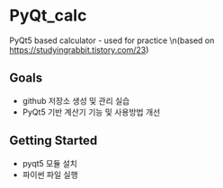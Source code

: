 # PyQt_calc
PyQt5 based calculator - used for practice
\n(based on https://studyingrabbit.tistory.com/23)

## Goals

* github 저장소 생성 및 관리 실습
* PyQt5 기반 계산기 기능 및 사용방법 개선

## Getting Started

* pyqt5 모듈 설치
* 파이썬 파일 실행
